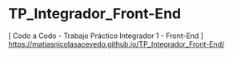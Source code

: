 # TP_Integrador_Front-End
[ Codo a Codo - Trabajo Práctico Integrador 1 - Front-End ]
https://matiasnicolasacevedo.github.io/TP_Integrador_Front-End/
